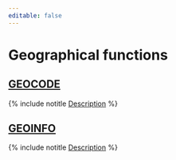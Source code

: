 ```yaml
---
editable: false
---
```


# Geographical functions


## [GEOCODE](GEOCODE.md)

{% include notitle [Description](GEOCODE/short-description.md) %}


## [GEOINFO](GEOINFO.md)

{% include notitle [Description](GEOINFO/short-description.md) %}

